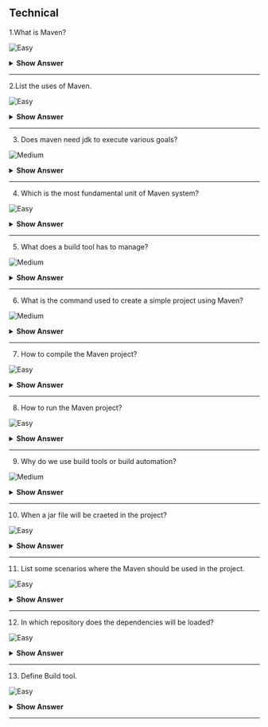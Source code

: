## Technical 
1.What is Maven?

![Easy](https://github.com/revaturelabs/interviewquestions/blob/dev/ComplexityTags/simple%20(2).svg)

<details> <summary> <b> Show Answer </b> </summary>

>- Maven is a tool used in Java to build a project and to handle dependency and documentation.
>- It is based on POM. (Project Object Model) : which is an XML file, contains information to project a configuration information to build the project.

</details>

---

2.List the uses of Maven.

![Easy](https://github.com/revaturelabs/interviewquestions/blob/dev/ComplexityTags/simple%20(2).svg)

<details> <summary> <b> Show Answer </b> </summary>

>- Maven is a building tool used for creating projects , build reports , integerating , deals with dependency and documentation.
>- It has made the life of develeoper easier, by making the process of building projects simple.
>- It increases the reusability.

</details>

---

3. Does maven need jdk to execute various goals?

![Medium](https://github.com/revaturelabs/interviewquestions/blob/dev/ComplexityTags/Medium%20(2).svg)

<details> <summary> <b> Show Answer </b> </summary>

>Yes

<details> <summary> <b> Explanation </b> </summary>

>- We need compatible version of jdk to execute Maven. jdk should be installed & JAVA_HOME environment variable should be set properly. 
>- We need Java to execute Maven. Java should be installed to set <code> JAVA_HOME environment varaiable </code> to point to a valid Java SDK(Like Java 8)

</details>

</details>

---
4. Which is the most fundamental unit of Maven system?

![Easy](https://github.com/revaturelabs/interviewquestions/blob/dev/ComplexityTags/simple%20(2).svg)

<details> <summary> <b> Show Answer </b> </summary>

>POM (Project Object Model)- which is an XML file having the details of project  structure and contents termed as pom.xml file.

</details>

---

5. What does a build tool has to manage?

![Medium](https://github.com/revaturelabs/interviewquestions/blob/dev/ComplexityTags/Medium%20(2).svg)

<details> <summary> <b> Show Answer </b> </summary>

>- Generate source code
>- Create documentation from the source code generated.
>- Compiles the source code
>- Packages the compiled code into JAR, WAR, EAR file.
>- Install the packaged code into Local, Remote repository.
 
</details>

---

6. What is the command used to create a simple project using Maven?

![Medium](https://github.com/revaturelabs/interviewquestions/blob/dev/ComplexityTags/Medium%20(2).svg)

<details> <summary> <b> Show Answer </b> </summary>
 
 <blockquote>

 We can create a simple project in Maven using <code> archetype:generate </code> in command promt using Maven.
 Syntax to generate a project architecture
  
 </blockquote>
  
<blockquote>
  
<code>

mvn archetype:generate -DgroupId=groupid -DartifactId=artifactid -DarchetypeArtifactId=maven-archetype-quickstart -DinteractiveMode=booleanValue

</code>
  
</blockquote>

</details>

---

7. How to compile the Maven project?

![Easy](https://github.com/revaturelabs/interviewquestions/blob/dev/ComplexityTags/simple%20(2).svg)

<details> <summary> <b> Show Answer </b> </summary>

 >- To compile go to the project directory.(like: C:\Users\IT\SQUARECALCULATOR) and write the follwoing command `mvn clean compile` and When you check your project directory, target directory will be craeted.

</details>

---

8. How to run the Maven project?

![Easy](https://github.com/revaturelabs/interviewquestions/blob/dev/ComplexityTags/simple%20(2).svg)

<details> <summary> <b> Show Answer </b> </summary>

 >- To run the project, go to the project directory\target\classes.(like: C:\Users\IT\SQUARECALCULATOR\target\classes) and write the follwoing command `java com.javatpoint.App ` .

</details>

---

9.  Why do we use build tools or build automation?

![Medium](https://github.com/revaturelabs/interviewquestions/blob/dev/ComplexityTags/Medium%20(2).svg)

<details> <summary> <b> Show Answer </b> </summary>

>- In small projects, developers will often manually invoke the build process. This is not practical for larger projects, where it is very hard to keep track of what needs to be built, in what sequence and what dependencies there are in the building process. Using an automation tool allows the build process to be more consistent.

 >Various build tools available(Naming only few):
   >- For java - Ant,Maven,Gradle.
   >- For .NET framework - NAnt
   >- C# - MsBuild
 
</details>

---


10. When a jar file will be craeted in the project?

![Easy](https://github.com/revaturelabs/interviewquestions/blob/dev/ComplexityTags/simple%20(2).svg)

<details> <summary> <b> Show Answer </b> </summary>

>- Jar file will be created inside the project/target directory, When you execute the command <code> mvn package </code> in the command prompt to package the Maven project.

</details>

---  

11. List some scenarios where the Maven should be used in the project.

![Easy](https://github.com/revaturelabs/interviewquestions/blob/dev/ComplexityTags/simple%20(2).svg)

<details> <summary> <b> Show Answer </b> </summary>

>- If the project needs to have quick documentation, compiling and packaging of source coide into JAR/ZIP files.
>- If the project requires a huge amount of dependencies.
>- If the version of dependecies requires a frequent up-gradation.

</details>

---

12. In which repository does the dependencies will be loaded?

![Easy](https://github.com/revaturelabs/interviewquestions/blob/dev/ComplexityTags/simple%20(2).svg)

<details> <summary> <b> Show Answer </b> </summary>

>- The dependencies will be loaded in  the Local repository

</details>

---

13. Define Build tool.

![Easy](https://github.com/revaturelabs/interviewquestions/blob/dev/ComplexityTags/simple%20(2).svg)

<details> <summary> <b> Show Answer </b> </summary>
 
 <blockquote>

- Build tools are programs that automate the creation of executable applications from source code (e.g., .apk for an Android app, jar war for java apps). Building incorporates compiling,linking and packaging the code into a usable or executable form.
  
  
 </blockquote>
 
 <blockquote>
 
- Basically build automation is the act of scripting or automating a wide variety of tasks that software developers do in their day-to-day activities like:
  1. Downloading dependencies.
  2. Compiling source code into binary code.
  3. Packaging that binary code.
  4. Running tests.
  5. Deployment to production systems.

  
 </blockquote>
 
 </details>

---








